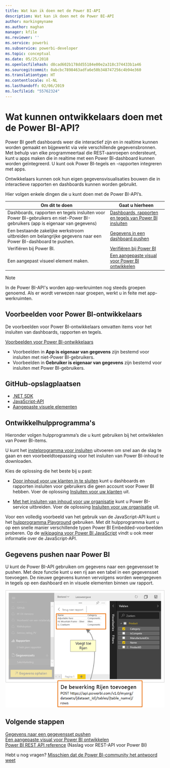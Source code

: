 ```yaml
---
title: Wat kan ik doen met de Power BI-API
description: Wat kan ik doen met de Power BI-API
author: markingmyname
ms.author: maghan
manager: kfile
ms.reviewer: ''
ms.service: powerbi
ms.subservice: powerbi-developer
ms.topic: conceptual
ms.date: 05/25/2018
ms.openlocfilehash: d8cad602b178dd55184e00e2a318c374433b1a46
ms.sourcegitcommit: 0abcbc7898463adfa6e50b348747256c4b94e360
ms.translationtype: HT
ms.contentlocale: nl-NL
ms.lasthandoff: 02/06/2019
ms.locfileid: "55762324"
---
```

# <a name="what-can-developers-do-with-the-power-bi-api"></a>Wat kunnen ontwikkelaars doen met de Power BI-API?

Power BI geeft dashboards weer die interactief zijn en in realtime kunnen worden gemaakt en bijgewerkt via vele verschillende gegevensbronnen. Met behulp van elke programmeertaal die REST-aanroepen ondersteunt, kunt u apps maken die in realtime met een Power BI-dashboard kunnen worden geïntegreerd. U kunt ook Power BI-tegels en -rapporten integreren met apps.

Ontwikkelaars kunnen ook hun eigen gegevensvisualisaties bouwen die in interactieve rapporten en dashboards kunnen worden gebruikt.

Hier volgen enkele dingen die u kunt doen met de Power BI-API‘s.

| **Om dit te doen** | **Gaat u hierheen** |
| --- | --- |
| Dashboards, rapporten en tegels insluiten voor Power BI-gebruikers en niet-Power BI-gebruikers (app is eigenaar van gegevens) |[Dashboards, rapporten en tegels van Power BI insluiten](embedding-content.md) |
| Een bestaande zakelijke werkstroom uitbreiden om belangrijke gegevens naar een Power BI-dashboard te pushen. |[Gegevens in een dashboard pushen](walkthrough-push-data.md) |
| Verifiëren bij Power BI. |[Verifiëren bij Power BI](get-azuread-access-token.md) |
| Een aangepast visueel element maken. |[Een aangepaste visual voor Power BI ontwikkelen](custom-visual-develop-tutorial.md) |

> [!NOTE]
> In de Power BI-API's worden app-werkruimten nog steeds groepen genoemd. Als er wordt verwezen naar groepen, werkt u in feite met app-werkruimten.

## <a name="power-bi-developer-samples"></a>Voorbeelden voor Power BI-ontwikkelaars

De voorbeelden voor Power BI-ontwikkelaars omvatten items voor het insluiten van dashboards, rapporten en tegels.

[Voorbeelden voor Power BI-ontwikkelaars](https://github.com/Microsoft/PowerBI-Developer-Samples)

* Voorbeelden in **App is eigenaar van gegevens** zijn bestemd voor insluiten met niet-Power BI-gebruikers.
* Voorbeelden in **Gebruiker is eigenaar van gegevens** zijn bestemd voor insluiten met Power BI-gebruikers.

## <a name="github-repositories"></a>GitHub-opslagplaatsen

* [.NET SDK](https://github.com/Microsoft/PowerBI-CSharp)
* [JavaScript-API](https://github.com/Microsoft/PowerBI-JavaScript)
* [Aangepaste visuele elementen](https://github.com/Microsoft/PowerBI-visuals)

## <a name="developer-tools"></a>Ontwikkelhulpprogramma's

Hieronder volgen hulpprogramma‘s die u kunt gebruiken bij het ontwikkelen van Power BI-items.

U kunt het [instelprogramma voor insluiten](https://aka.ms/embedsetup) uitvoeren om snel aan de slag te gaan en een voorbeeldtoepassing voor het insluiten van Power BI-inhoud te downloaden.

Kies de oplossing die het beste bij u past:

* [Door inhoud voor uw klanten in te sluiten](embedding.md#embedding-for-your-customers) kunt u dashboards en rapporten insluiten voor gebruikers die geen account voor Power BI hebben. Voer de oplossing [Insluiten voor uw klanten](https://aka.ms/embedsetup/AppOwnsData) uit.

* [Met het insluiten van inhoud voor uw organisatie](embedding.md#embedding-for-your-organization) kunt u Power BI-service uitbreiden. Voer de oplossing [Insluiten voor uw organisatie](https://aka.ms/embedsetup/UserOwnsData) uit.

Voor een volledig voorbeeld van het gebruik van de JavaScript-API kunt u het [hulpprogramma Playground](https://microsoft.github.io/PowerBI-JavaScript/demo) gebruiken. Met dit hulpprogramma kunt u op een snelle manier verschillende typen Power BI Embedded-voorbeelden proberen. Op de [wikipagina voor Power BI JavaScript](https://github.com/Microsoft/powerbi-javascript/wiki) vindt u ook meer informatie over de JavaScript-API.

## <a name="push-data-into-power-bi"></a>Gegevens pushen naar Power BI

U kunt de Power BI-API gebruiken om gegevens naar een gegevensset te pushen. Met deze functie kunt u een rij aan een tabel in een gegevensset toevoegen. De nieuwe gegevens kunnen vervolgens worden weergegeven in tegels op een dashboard en in visuele elementen binnen uw rapport.

![Voorbeeld van pushen van gegevens](media/what-can-you-do/powerbi-push-data.png)

## <a name="next-steps"></a>Volgende stappen

[Gegevens naar een gegevensset pushen](walkthrough-push-data.md)  
[Een aangepaste visual voor Power BI ontwikkelen](custom-visual-develop-tutorial.md)  
[Power BI REST API reference](https://docs.microsoft.com/rest/api/power-bi/) (Naslag voor REST-API voor Power BI)  

Hebt u nog vragen? [Misschien dat de Power BI-community het antwoord weet](http://community.powerbi.com/)
